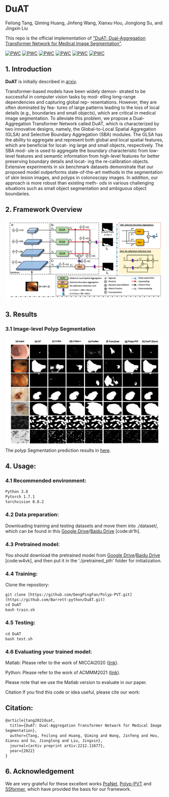 # DuAT
Feilong Tang, Qiming Huang, Jinfeng Wang, Xianxu Hou, Jionglong Su, and Jingxin Liu

This repo is the official implementation of ["DuAT: Dual-Aggregation Transformer Network for Medical Image Segmentation"](https://arxiv.org/abs/2212.11677). 



[![PWC](https://img.shields.io/endpoint.svg?url=https://paperswithcode.com/badge/duat-dual-aggregation-transformer-network-for/medical-image-segmentation-on-2018-data)](https://paperswithcode.com/sota/medical-image-segmentation-on-2018-data?p=duat-dual-aggregation-transformer-network-for)
[![PWC](https://img.shields.io/endpoint.svg?url=https://paperswithcode.com/badge/duat-dual-aggregation-transformer-network-for/medical-image-segmentation-on-cvc-clinicdb)](https://paperswithcode.com/sota/medical-image-segmentation-on-cvc-clinicdb?p=duat-dual-aggregation-transformer-network-for)
[![PWC](https://img.shields.io/endpoint.svg?url=https://paperswithcode.com/badge/duat-dual-aggregation-transformer-network-for/medical-image-segmentation-on-etis)](https://paperswithcode.com/sota/medical-image-segmentation-on-etis?p=duat-dual-aggregation-transformer-network-for)
[![PWC](https://img.shields.io/endpoint.svg?url=https://paperswithcode.com/badge/duat-dual-aggregation-transformer-network-for/lesion-segmentation-on-isic-2018)](https://paperswithcode.com/sota/lesion-segmentation-on-isic-2018?p=duat-dual-aggregation-transformer-network-for)
[![PWC](https://img.shields.io/endpoint.svg?url=https://paperswithcode.com/badge/duat-dual-aggregation-transformer-network-for/medical-image-segmentation-on-cvc-colondb)](https://paperswithcode.com/sota/medical-image-segmentation-on-cvc-colondb?p=duat-dual-aggregation-transformer-network-for)
[![PWC](https://img.shields.io/endpoint.svg?url=https://paperswithcode.com/badge/duat-dual-aggregation-transformer-network-for/medical-image-segmentation-on-kvasir-seg)](https://paperswithcode.com/sota/medical-image-segmentation-on-kvasir-seg?p=duat-dual-aggregation-transformer-network-for)


## 1. Introduction
**DuAT** is initially described in [arxiv](https://arxiv.org/pdf/2212.11677.pdf).

Transformer-based models have been widely demon- strated to be successful in computer vision tasks by mod- elling long-range dependencies and capturing global rep- resentations. However, they are often dominated by fea- tures of large patterns leading to the loss of local details (e.g., boundaries and small objects), which are critical in medical image segmentation. To alleviate this problem, we propose a Dual-Aggregation Transformer Network called DuAT, which is characterized by two innovative designs, namely, the Global-to-Local Spatial Aggregation (GLSA) and Selective Boundary Aggregation (SBA) modules. The GLSA has the ability to aggregate and represent both global and local spatial features, which are beneficial for locat- ing large and small objects, respectively. The SBA mod- ule is used to aggregate the boundary characteristic from low-level features and semantic information from high-level features for better preserving boundary details and locat- ing the re-calibration objects. Extensive experiments in six benchmark datasets demonstrate that our proposed model outperforms state-of-the-art methods in the segmentation of skin lesion images, and polyps in colonoscopy images. In addition, our approach is more robust than existing meth- ods in various challenging situations such as small object segmentation and ambiguous object boundaries.


## 2. Framework Overview
![](https://github.com/Barrett-python/DuAT/blob/main/Fig/fig1.png)

## 3. Results
### 3.1 Image-level Polyp Segmentation
![](https://github.com/Barrett-python/DuAT/blob/main/Fig/fig2.png)
The polyp Segmentation prediction results in [here](https://drive.google.com/drive/folders/14IDwewAb12HWlxgOFtFB46aMJyqPaKpz). 

## 4. Usage:
### 4.1 Recommended environment:
```
Python 3.8
Pytorch 1.7.1
torchvision 0.8.2
```
### 4.2 Data preparation:
Downloading training and testing datasets and move them into ./dataset/, which can be found in this [Google Drive](https://drive.google.com/file/d/1pFxb9NbM8mj_rlSawTlcXG1OdVGAbRQC/view?usp=sharing)/[Baidu Drive](https://pan.baidu.com/s/1OBVivLJAs9ZpnB5I2s3lNg) [code:dr1h].


### 4.3 Pretrained model:
You should download the pretrained model from [Google Drive](https://drive.google.com/drive/folders/1Eu8v9vMRvt-dyCH0XSV2i77lAd62nPXV?usp=sharing)/[Baidu Drive](https://pan.baidu.com/s/1Vez7iT2v_g7VYsDxRGE8HA) [code:w4vk], and then put it in the './pretrained_pth' folder for initialization. 

### 4.4 Training:
Clone the repository:
```
git clone [https://github.com/DengPingFan/Polyp-PVT.git](https://github.com/Barrett-python/DuAT.git)
cd DuAT
bash train.sh
```

### 4.5 Testing:
```
cd DuAT
bash test.sh
```

### 4.6 Evaluating your trained model:

Matlab: Please refer to the work of MICCAI2020 ([link](https://github.com/DengPingFan/PraNet)).

Python: Please refer to the work of ACMMM2021 ([link](https://github.com/plemeri/UACANet)).

Please note that we use the Matlab version to evaluate in our paper.

Citation If you find this code or idea useful, please cite our work:
## Citation:
```
@article{tang2022duat,
  title={DuAT: Dual-Aggregation Transformer Network for Medical Image Segmentation},
  author={Tang, Feilong and Huang, Qiming and Wang, Jinfeng and Hou, Xianxu and Su, Jionglong and Liu, Jingxin},
  journal={arXiv preprint arXiv:2212.11677},
  year={2022}
}
```


## 6. Acknowledgement
We are very grateful for these excellent works [PraNet](https://github.com/DengPingFan/PraNet), [Polyp-PVT](https://github.com/DengPingFan/Polyp-PVT) and [SSformer](https://github.com/Qiming-Huang/ssformer), which have provided the basis for our framework.

<!-- ## 7. FAQ:
If you want to improve the usability or any piece of advice, please feel free to contact me directly. -->

